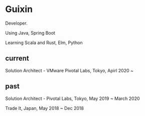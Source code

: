 # Guixin

Developer. 

Using Java, Spring Boot

Learning Scala and Rust, Elm, Python

## current

Solution Architect - VMware Pivotal Labs, Tokyo, Apirl 2020 ~

## past

Solution Architect - Pivotal Labs, Tokyo, May 2019 ~ March 2020

Trade It, Japan, May 2018 ~ Dec 2018